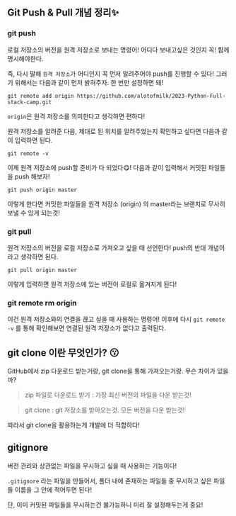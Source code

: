 ## **Git Push & Pull 개념 정리**✨


### **git push**
로컬 저장소의 버전을 원격 저장소로 보내는 명령어!
어디다 보내고싶은 것인지 꼭! 함께 명시해야한다.

즉, 다시 말해 `원격 저장소`가 어디인지 꼭 먼저 알려주어야 push를 진행할 수 있다! 그러기 위해서는 다음과 같이 먼저 밝혀주자. 한 번만 설정하면 돼!

```
git remote add origin https://github.com/alotofmilk/2023-Python-Full-stack-camp.git
```

`origin`은 원격 저장소를 의미한다고 생각하면 편하다!

원격 저장소를 알려준 다음, 제대로 된 위치를 알려주었는지 확인하고 싶다면 다음과 같이 입력하면 된다.

```
git remote -v
```

이제 원격 저장소에 push할 준비가 다 되었다😋!
다음과 같이 입력해서 커밋된 파일들을 push 해보자!

```
git push origin master
```

이렇게 한다면 커밋한 파일들을 원격 저장소 (origin) 의 master라는 브랜치로 무사히 보낼 수 있게 되는것!

### **git pull**
원격 저장소의 버전을 로컬 저장소로 가져오고 싶을 때 선언한다! push의 반대 개념이라고 생각하면 된다.

```
git pull origin master
```
이렇게 입력하면 원격 저장소에 있는 버전이 로컬로 옮겨지게 된다!

### **git remote rm origin**
이건 원격 저장소와의 연결을 끊고 싶을 때 사용하는 명령어!
이후에 다시 `git remote -v` 를 통해 확인해보면 연결된 원격 저장소가 없다고 출력된다.

## **git clone** 이란 무엇인가? 😗
GitHub에서 zip 다운로드 받는거랑, git clone을 통해 가져오는거랑. 무슨 차이가 있을까?

> zip 파일로 다운로드 받기 : 가장 최신 버전의 파일을 다운 받는것!

> git clone : git 저장소를 받아오는것. 모든 버전을 다운 받는것!

따라서 git clone을 활용하는게 개발에 더 적합하다!

## **gitignore**
버전 관리와 상관없는 파일을 무시하고 싶을 때 사용하는 기능이다!

`.gitignore` 라는 파일을 만들어서, 폴더 내에 존재하는 파일들 중 무시하고 싶은 파일들 이름을 그 안에 적어두면 된다!

단, 이미 커밋된 파일들을 무시하는건 불가능하니 미리 잘 설정해두는게 중요!